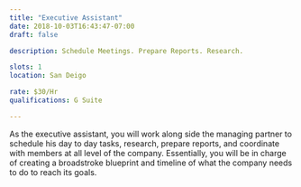 ```yaml
---
title: "Executive Assistant"
date: 2018-10-03T16:43:47-07:00
draft: false

description: Schedule Meetings. Prepare Reports. Research.

slots: 1
location: San Deigo

rate: $30/Hr
qualifications: G Suite

---
```

As the executive assistant, you will work along side the managing partner to schedule his day to day tasks, research, prepare reports, and coordinate with members at all level of the company. Essentially, you will be in charge of creating a broadstroke blueprint and timeline of what the company needs to do to reach its goals.